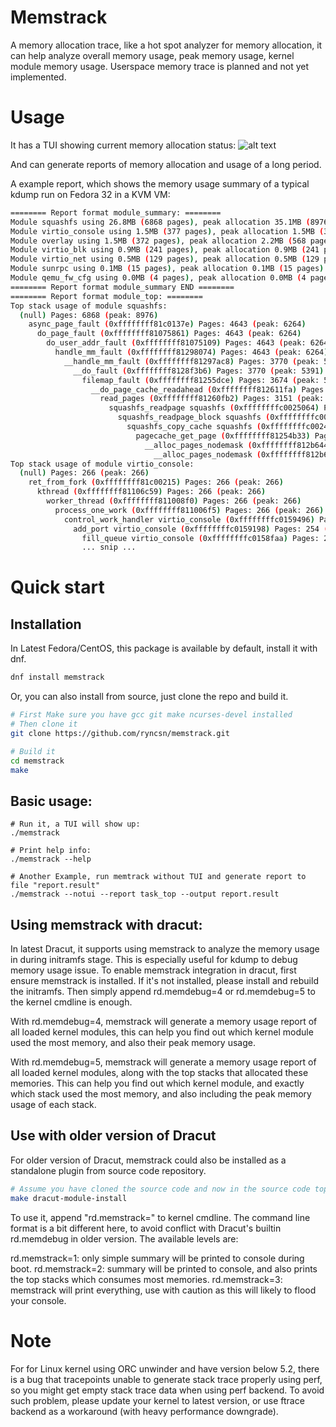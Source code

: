 # Memstrack
A memory allocation trace, like a hot spot analyzer for memory allocation, it can help analyze overall memory usage, peak memory usage, kernel module memory usage. Userspace memory trace is planned and not yet implemented.

# Usage
It has a TUI showing current memory allocation status:
![alt text](https://ryncsn.github.io/latest-memstrack-screenshot.png "Screenshot of TUI")

And can generate reports of memory allocation and usage of a long period.

A example report, which shows the memory usage summary of a typical kdump run on Fedora 32 in a KVM VM:
```sh
======== Report format module_summary: ========
Module squashfs using 26.8MB (6868 pages), peak allocation 35.1MB (8976 pages)
Module virtio_console using 1.5MB (377 pages), peak allocation 1.5MB (377 pages)
Module overlay using 1.5MB (372 pages), peak allocation 2.2MB (568 pages)
Module virtio_blk using 0.9MB (241 pages), peak allocation 0.9MB (241 pages)
Module virtio_net using 0.5MB (129 pages), peak allocation 0.5MB (129 pages)
Module sunrpc using 0.1MB (15 pages), peak allocation 0.1MB (15 pages)
Module qemu_fw_cfg using 0.0MB (4 pages), peak allocation 0.0MB (4 pages)
======== Report format module_summary END ========
======== Report format module_top: ========
Top stack usage of module squashfs:
  (null) Pages: 6868 (peak: 8976)
    async_page_fault (0xffffffff81c0137e) Pages: 4643 (peak: 6264)
      do_page_fault (0xffffffff81075861) Pages: 4643 (peak: 6264)
        do_user_addr_fault (0xffffffff81075109) Pages: 4643 (peak: 6264)
          handle_mm_fault (0xffffffff81298074) Pages: 4643 (peak: 6264)
            __handle_mm_fault (0xffffffff81297ac8) Pages: 3770 (peak: 5391)
              __do_fault (0xffffffff8128f3b6) Pages: 3770 (peak: 5391)
                filemap_fault (0xffffffff81255dce) Pages: 3674 (peak: 5234)
                  __do_page_cache_readahead (0xffffffff812611fa) Pages: 3151 (peak: 4522)
                    read_pages (0xffffffff81260fb2) Pages: 3151 (peak: 4522)
                      squashfs_readpage squashfs (0xffffffffc0025064) Pages: 2973 (peak: 4342)
                        squashfs_readpage_block squashfs (0xffffffffc0027289) Pages: 2132 (peak: 3185)
                          squashfs_copy_cache squashfs (0xffffffffc0024a99) Pages: 2132 (peak: 3185)
                            pagecache_get_page (0xffffffff81254b33) Pages: 2132 (peak: 3185)
                              __alloc_pages_nodemask (0xffffffff812b6443) Pages: 2132 (peak: 3185)
                                __alloc_pages_nodemask (0xffffffff812b6443) Pages: 4264 (peak: 6370)
Top stack usage of module virtio_console:
  (null) Pages: 266 (peak: 266)
    ret_from_fork (0xffffffff81c00215) Pages: 266 (peak: 266)
      kthread (0xffffffff81106c59) Pages: 266 (peak: 266)
        worker_thread (0xffffffff811008f0) Pages: 266 (peak: 266)
          process_one_work (0xffffffff811006f5) Pages: 266 (peak: 266)
            control_work_handler virtio_console (0xffffffffc0159496) Pages: 265 (peak: 265)
              add_port virtio_console (0xffffffffc0159198) Pages: 254 (peak: 254)
                fill_queue virtio_console (0xffffffffc0158faa) Pages: 254 (peak: 254)
                ... snip ...
```

# Quick start

## Installation
In Latest Fedora/CentOS, this package is available by default, install it with dnf.
```sh
dnf install memstrack
```

Or, you can also install from source, just clone the repo and build it.
```sh
# First Make sure you have gcc git make ncurses-devel installed
# Then clone it
git clone https://github.com/ryncsn/memstrack.git

# Build it
cd memstrack
make
```

## Basic usage:
```
# Run it, a TUI will show up:
./memstrack

# Print help info:
./memstrack --help

# Another Example, run memtrack without TUI and generate report to file "report.result"
./memstrack --notui --report task_top --output report.result
```

## Using memstrack with dracut:
In latest Dracut, it supports using memstrack to analyze the memory usage in during initramfs stage. This is especially useful for kdump to debug memory usage issue.
To enable memstrack integration in dracut, first ensure memstrack is installed. If it's not installed, please install and rebuild the initramfs. Then simply append rd.memdebug=4 or rd.memdebug=5 to the kernel cmdline is enough.

With rd.memdebug=4, memstrack will generate a memory usage report of all loaded kernel modules, this can help you find out which kernel module used the most memory, and also their peak memory usage.

With rd.memdebug=5, memstrack will generate a memory usage report of all loaded kernel modules, along with the top stacks that allocated these memories. This can help you find out which kernel module, and exactly which stack used the most memory, and also including the peak memory usage of each stack.

## Use with older version of Dracut
For older version of Dracut, memstrack could also be installed as a standalone plugin from source code repository.
```sh
# Assume you have cloned the source code and now in the source code top directory
make dracut-module-install
```

To use it, append "rd.memstrack=<level>" to kernel cmdline. The command line format is a bit different here, to avoid conflict with Dracut's builtin rd.memdebug in older version.
The available levels are:

rd.memstrack=1: only simple summary will be printed to console during boot.
rd.memstrack=2: summary will be printed to console, and also prints the top stacks which consumes most memories.
rd.memstrack=3: memstrack will print everything, use with caution as this will likely to flood your console.

# Note
For for Linux kernel using ORC unwinder and have version below 5.2, there is a bug that tracepoints unable to generate stack trace properly using perf, so you might get empty stack trace data when using perf backend. To avoid such problem, please update your kernel to latest version, or use ftrace backend as a workaround (with heavy performance downgrade).
